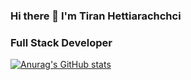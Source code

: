 ### Hi there 👋 I'm Tiran Hettiarachchci 
### Full Stack Developer

[![Anurag's GitHub stats](https://github-readme-stats.vercel.app/api?username=Tiran98&count_private=true&show_icons=true&theme=maroongold)](https://github.com/anuraghazra/github-readme-stats)

